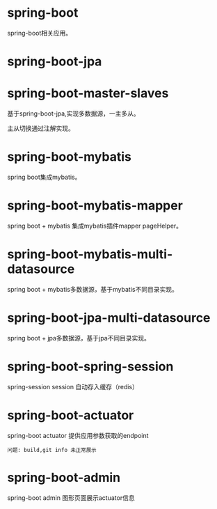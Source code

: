 # spring-boot

  spring-boot相关应用。
  
# spring-boot-jpa

# spring-boot-master-slaves

  基于spring-boot-jpa,实现多数据源，一主多从。
  
  主从切换通过注解实现。
  
# spring-boot-mybatis

  spring boot集成mybatis。
  
# spring-boot-mybatis-mapper

  spring boot + mybatis  集成mybatis插件mapper pageHelper。
  
# spring-boot-mybatis-multi-datasource

  spring boot + mybatis多数据源，基于mybatis不同目录实现。
  
# spring-boot-jpa-multi-datasource

  spring boot + jpa多数据源，基于jpa不同目录实现。  
  
# spring-boot-spring-session

  spring-session session 自动存入缓存（redis）    
  
# spring-boot-actuator

  spring-boot actuator 提供应用参数获取的endpoint  
  
  `问题: build,git info 未正常展示`

# spring-boot-admin

  spring-boot admin 图形页面展示actuator信息